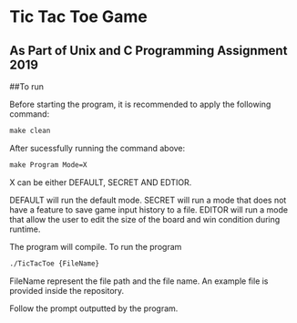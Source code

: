 # Tic Tac Toe Game
## As Part of Unix and C Programming Assignment 2019

##To run

Before starting the program, it is recommended to apply the following command:
```makefile
make clean
```

After sucessfully running the command above:
```makefile 
make Program Mode=X
```
X can be either DEFAULT, SECRET AND EDTIOR.

DEFAULT will run the default mode.
SECRET will run a mode that does not have a feature to save game input history to a file.
EDITOR will run a mode that allow the user to edit the size of the board and win condition during runtime.

The program will compile. To run the program

```bash
./TicTacToe {FileName}
```
FileName represent the file path and the file name. An example file is provided inside the repository.

Follow the prompt outputted by the program. 
